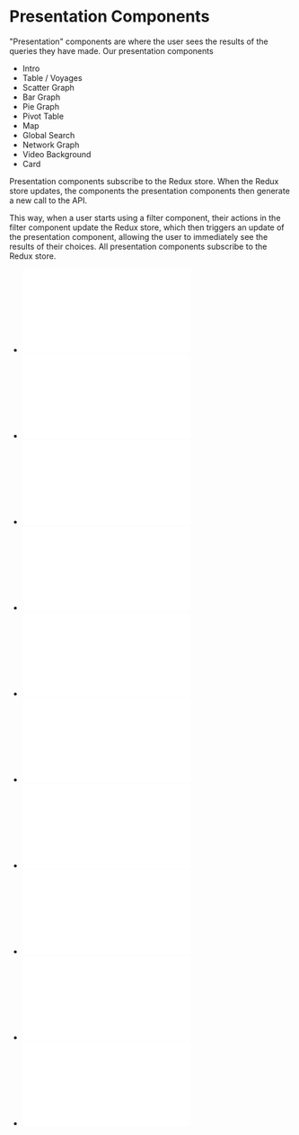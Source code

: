 # Presentation Components

"Presentation" components are where the user sees the results of the queries they have made. Our presentation components

- Intro
- Table / Voyages
- Scatter Graph
- Bar Graph
- Pie Graph
- Pivot Table
- Map
- Global Search
- Network Graph
- Video Background
- Card

Presentation components subscribe to the Redux store. When the Redux store updates, the components the presentation components then generate a new call to the API.

This way, when a user starts using a filter component, their actions in the filter component update the Redux store, which then triggers an update of the presentation component, allowing the user to immediately see the results of their choices. All presentation components subscribe to the Redux store.

- ![Intro](./Intro/modules.md)
- ![Table](./Tables/modules.md)
- ![Scatter Graph](./Scatter/modules.md)
- ![Bar Graph](./BarGraph/modules.md)
- ![Pie Graph](./PieGraph/modules.md)
- ![Pivot Table](./PivotTables/modules.md)
- ![Map](./Map/modules.md)
- ![GlobalSearch](./GlobalSearch/modules.md)
- ![Network Graph](./NetworkGraph/modules.md)
- ![VideoBackground](./VideoBackground/modules.md)
